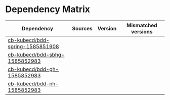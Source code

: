 # Dependency Matrix

Dependency | Sources | Version | Mismatched versions
---------- | ------- | ------- | -------------------
[cb-kubecd/bdd-spring-1585851908](https://github.com/cb-kubecd/bdd-spring-1585851908.git) |  | []() | 
[cb-kubecd/bdd-sbhg-1585852983](https://github.com/cb-kubecd/bdd-sbhg-1585852983.git) |  | []() | 
[cb-kubecd/bdd-gh-1585852983](https://github.com/cb-kubecd/bdd-gh-1585852983.git) |  | []() | 
[cb-kubecd/bdd-nh-1585852983](https://github.com/cb-kubecd/bdd-nh-1585852983.git) |  | []() | 
